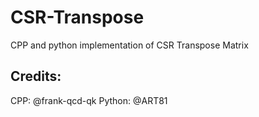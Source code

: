 # CSR-Transpose
CPP and python implementation of CSR Transpose Matrix

## Credits:
CPP: @frank-qcd-qk
Python: @ART81
